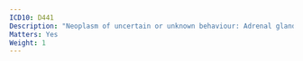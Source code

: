 ```yaml
---
ICD10: D441
Description: "Neoplasm of uncertain or unknown behaviour: Adrenal gland"
Matters: Yes
Weight: 1
---
```


